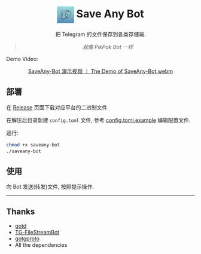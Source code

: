 <div align="center">

# <img src="docs/logo.jpg" width="45" align="center"> Save Any Bot

把 Telegram 的文件保存到各类存储端.

> _就像 PikPak Bot 一样_

</div

Demo Video:

<div align="center">

[SaveAny-Bot 演示视频 ｜ The Demo of SaveAny-Bot.webm](https://github.com/user-attachments/assets/a0de2453-a4d1-4a12-81fb-9d84856dce09)

</div>

## 部署

在 [Release](https://github.com/krau/SaveAny-Bot/releases) 页面下载对应平台的二进制文件.

在解压后目录新建 `config.toml` 文件, 参考 [config.toml.example](https://github.com/krau/SaveAny-Bot/blob/main/config.example.toml) 编辑配置文件.

运行:

```bash
chmod +x saveany-bot
./saveany-bot
```

## 使用

向 Bot 发送(转发)文件, 按照提示操作.

---

## Thanks

- [gotd](https://github.com/gotd/td)
- [TG-FileStreamBot](https://github.com/EverythingSuckz/TG-FileStreamBot)
- [gotgproto](https://github.com/celestix/gotgproto)
- All the dependencies
